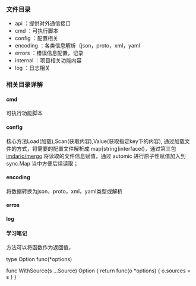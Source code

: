 ### 文件目录

* api ：提供对外通信接口
* cmd ：可执行脚本
* config ：配置相关
* encoding ：各类信息解析（json，proto，xml，yaml
* errors ：错误信息配置，记录
* internal ：项目相关功能内容
* log ：日志相关

### 相关目录详解

#### cmd
可执行功能脚本

#### config
核心方法Load(加载),Scan(获取内容),Value(获取指定key下的内容),
通过加载文件的方式，将需要的配置文件解析成 map[string]interface()，通过第三包[imdario/mergo](github.com/imdario/mergo) 将读取的文件信息赋值，通过 automic 进行原子性赋值加入到 sync.Map 当中方便后续读取；

#### encoding
将数据转换为json，proto，xml，yaml类型或解析

#### erros

#### log


#### 学习笔记
方法可以将函数作为返回值，

type Option func(*options)

func WithSource(s ...Source) Option {
    return func(o *options) {
    o.sources = s
    }
}